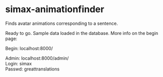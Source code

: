 # simax-animationfinder

Finds avatar animations corresponding to a sentence. 

Ready to go. Sample data loaded in the database. More info on the begin page:

Begin: localhost:8000/

Admin: localhost:8000/admin/  
Login: simax  
Passwd: greattranslations  

